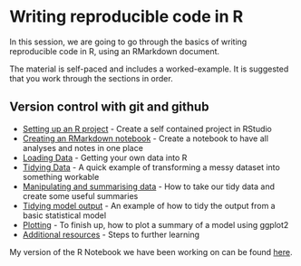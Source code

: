 # Writing reproducible code in R

In this session, we are going to go through the basics of writing reproducible code in R, using an RMarkdown document. 

The material is self-paced and includes a worked-example. It is suggested that you work through the sections in order.

## Version control with git and github

* [Setting up an R project](./r_project.md) - Create a self contained project in RStudio
* [Creating an RMarkdown notebook](./r_markdown.md) - Create a notebook to have all analyses and notes in one place
* [Loading Data](./loading_data.md) - Getting your own data into R
* [Tidying Data](./tidying_data.md) - A quick example of transforming a messy dataset into something workable
* [Manipulating and summarising data](./summarising_data.md) - How to take our tidy data and create some useful summaries
* [Tidying model output](./tidying_output.md) - An example of how to tidy the output from a basic statistical model
* [Plotting](./plotting.md) - To finish up, how to plot a summary of a model using ggplot2
* [Additional resources](./next_steps.md) - Steps to further learning

My version of the R Notebook we have been working on can be found [here](https://github.com/laurajanegraham/reproducible_r).
